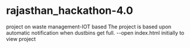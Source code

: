 # rajasthan_hackathon-4.0
project on waste management-IOT based
The project is based upon automatic notification when dustbins get full. 
--open index.html initially to view project

